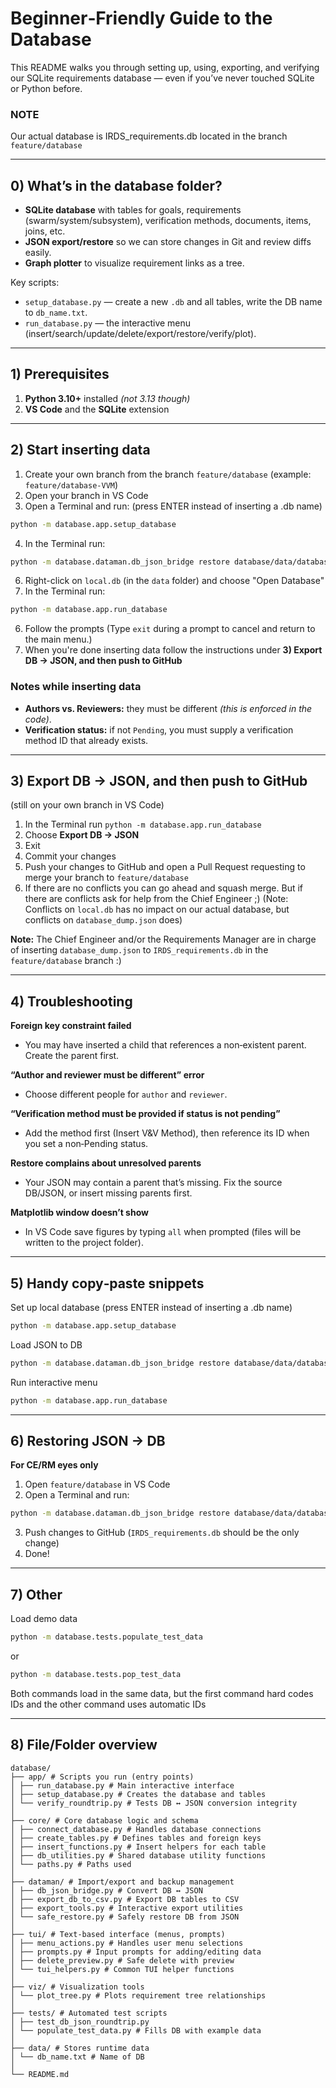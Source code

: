 # Beginner‑Friendly Guide to the Database

This README walks you through setting up, using, exporting, and verifying our SQLite requirements database — even if you’ve never touched SQLite or Python before.

### NOTE
Our actual database is IRDS_requirements.db located in the branch `feature/database`

---

## 0) What’s in the database folder?

* **SQLite database** with tables for goals, requirements (swarm/system/subsystem), verification methods, documents, items, joins, etc.
* **JSON export/restore** so we can store changes in Git and review diffs easily.
* **Graph plotter** to visualize requirement links as a tree.

Key scripts:

* `setup_database.py` — create a new `.db` and all tables, write the DB name to `db_name.txt`.
* `run_database.py` — the interactive menu (insert/search/update/delete/export/restore/verify/plot).

---

## 1) Prerequisites

1. **Python 3.10+** installed *(not 3.13 though)*
2. **VS Code** and the **SQLite** extension

---

## 2) Start inserting data

1. Create your own branch from the branch `feature/database` (example: `feature/database-VVM`)
2. Open your branch in VS Code
3. Open a Terminal and run:
(press ENTER instead of inserting a .db name)
```bash
python -m database.app.setup_database
```
4. In the Terminal run:
```bash
python -m database.dataman.db_json_bridge restore database/data/database_dump.json database/data/local.db --overwrite
```


6. Right-click on `local.db` (in the `data` folder) and choose "Open Database"
7. In the Terminal run:
```bash
python -m database.app.run_database
```
6. Follow the prompts
(Type `exit` during a prompt to cancel and return to the main menu.)
7. When you're done inserting data follow the instructions under **3) Export DB → JSON, and then push to GitHub**

### Notes while inserting data

* **Authors vs. Reviewers:** they must be different *(this is enforced in the code)*.
* **Verification status:** if not `Pending`, you must supply a verification method ID that already exists.

---

## 3) Export DB → JSON, and then push to GitHub
(still on your own branch in VS Code)
1. In the Terminal run `python -m database.app.run_database`
2. Choose **Export DB → JSON**
3. Exit
4. Commit your changes
5. Push your changes to GitHub and open a Pull Request requesting to merge your branch to `feature/database`
6. If there are no conflicts you can go ahead and squash merge. But if there are conflicts ask for help from the Chief Engineer ;)
(Note: Conflicts on `local.db` has no impact on our actual database, but conflicts on `database_dump.json` does)

**Note:** The Chief Engineer and/or the Requirements Manager are in charge of inserting `database_dump.json` to `IRDS_requirements.db` in the `feature/database` branch :)

---

## 4) Troubleshooting

**Foreign key constraint failed**

* You may have inserted a child that references a non‑existent parent. Create the parent first.

**“Author and reviewer must be different” error**

* Choose different people for `author` and `reviewer`.

**“Verification method must be provided if status is not pending”**

* Add the method first (Insert V&V Method), then reference its ID when you set a non‑Pending status.

**Restore complains about unresolved parents**

* Your JSON may contain a parent that’s missing. Fix the source DB/JSON, or insert missing parents first.

**Matplotlib window doesn’t show**

* In VS Code save figures by typing `all` when prompted (files will be written to the project folder).

---

## 5) Handy copy‑paste snippets

Set up local database (press ENTER instead of inserting a .db name)
```bash
python -m database.app.setup_database
```

Load JSON to DB
```bash
python -m database.dataman.db_json_bridge restore database/data/database_dump.json database/data/local.db --overwrite
```

Run interactive menu
```bash
python -m database.app.run_database
```

---
## 6) Restoring JSON → DB
**For CE/RM eyes only**
1. Open `feature/database` in VS Code
2. Open a Terminal and run:
```bash
python -m database.dataman.db_json_bridge restore database/data/database_dump.json database/data/IRDS_requirements.db --overwrite
```
3. Push changes to GitHub (`IRDS_requirements.db` should be the only change)
4. Done!

---
## 7) Other

Load demo data
```bash
python -m database.tests.populate_test_data
```
or
```bash
python -m database.tests.pop_test_data
```

Both commands load in the same data, but the first command hard codes IDs and the other command uses automatic IDs

---

## 8) File/Folder overview

```
database/
├── app/ # Scripts you run (entry points)
│ ├── run_database.py # Main interactive interface
│ ├── setup_database.py # Creates the database and tables
│ └── verify_roundtrip.py # Tests DB ↔ JSON conversion integrity
│
├── core/ # Core database logic and schema
│ ├── connect_database.py # Handles database connections
│ ├── create_tables.py # Defines tables and foreign keys
│ ├── insert_functions.py # Insert helpers for each table
│ ├── db_utilities.py # Shared database utility functions
│ └── paths.py # Paths used
│
├── dataman/ # Import/export and backup management
│ ├── db_json_bridge.py # Convert DB ↔ JSON
│ ├── export_db_to_csv.py # Export DB tables to CSV
│ ├── export_tools.py # Interactive export utilities
│ └── safe_restore.py # Safely restore DB from JSON
│
├── tui/ # Text-based interface (menus, prompts)
│ ├── menu_actions.py # Handles user menu selections
│ ├── prompts.py # Input prompts for adding/editing data
│ ├── delete_preview.py # Safe delete with preview
│ └── tui_helpers.py # Common TUI helper functions
│
├── viz/ # Visualization tools
│ └── plot_tree.py # Plots requirement tree relationships
│
├── tests/ # Automated test scripts
│ ├── test_db_json_roundtrip.py
│ └── populate_test_data.py # Fills DB with example data
│
├── data/ # Stores runtime data
│ └── db_name.txt # Name of DB
│
└── README.md
```